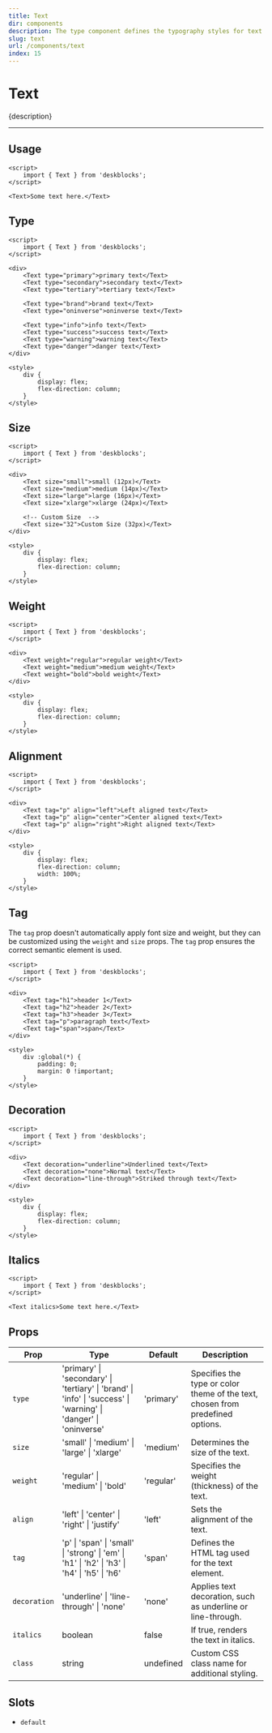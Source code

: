 ```yaml
---
title: Text
dir: components
description: The type component defines the typography styles for text elements, ensuring consistent and readable text throughout the interface.
slug: text
url: /components/text
index: 15
---
```


<script>
  import 'deskblocks/globalStyles';
</script>

# Text

{description}

---

## Usage

<!-- Import `Avatar` component from deskblocks. -->

```svelte example
<script>
	import { Text } from 'deskblocks';
</script>

<Text>Some text here.</Text>
```

## Type

```svelte example hideScript hideStyle
<script>
	import { Text } from 'deskblocks';
</script>

<div>
	<Text type="primary">primary text</Text>
	<Text type="secondary">secondary text</Text>
	<Text type="tertiary">tertiary text</Text>

	<Text type="brand">brand text</Text>
	<Text type="oninverse">oninverse text</Text>

	<Text type="info">info text</Text>
	<Text type="success">success text</Text>
	<Text type="warning">warning text</Text>
	<Text type="danger">danger text</Text>
</div>

<style>
	div {
		display: flex;
		flex-direction: column;
	}
</style>
```

## Size

```svelte example hideScript hideStyle
<script>
	import { Text } from 'deskblocks';
</script>

<div>
	<Text size="small">small (12px)</Text>
	<Text size="medium">medium (14px)</Text>
	<Text size="large">large (16px)</Text>
	<Text size="xlarge">xlarge (24px)</Text>

	<!-- Custom Size  -->
	<Text size="32">Custom Size (32px)</Text>
</div>

<style>
	div {
		display: flex;
		flex-direction: column;
	}
</style>
```

## Weight

```svelte example hideScript hideStyle
<script>
	import { Text } from 'deskblocks';
</script>

<div>
	<Text weight="regular">regular weight</Text>
	<Text weight="medium">medium weight</Text>
	<Text weight="bold">bold weight</Text>
</div>

<style>
	div {
		display: flex;
		flex-direction: column;
	}
</style>
```

## Alignment

```svelte example hideScript hideStyle
<script>
	import { Text } from 'deskblocks';
</script>

<div>
	<Text tag="p" align="left">Left aligned text</Text>
	<Text tag="p" align="center">Center aligned text</Text>
	<Text tag="p" align="right">Right aligned text</Text>
</div>

<style>
	div {
		display: flex;
		flex-direction: column;
		width: 100%;
	}
</style>
```

## Tag
The `tag` prop doesn't automatically apply font size and weight, but they can be customized using the `weight` and `size` props. The `tag` prop ensures the correct semantic element is used.



```svelte example hideScript hideStyle
<script>
	import { Text } from 'deskblocks';
</script>

<div>
	<Text tag="h1">header 1</Text>
	<Text tag="h2">header 2</Text>
	<Text tag="h3">header 3</Text>
	<Text tag="p">paragraph text</Text>
	<Text tag="span">span</Text>
</div>

<style>
	div :global(*) {
		padding: 0;
		margin: 0 !important;
	}
</style>
```

## Decoration

```svelte example hideScript hideStyle
<script>
	import { Text } from 'deskblocks';
</script>

<div>
	<Text decoration="underline">Underlined text</Text>
	<Text decoration="none">Normal text</Text>
	<Text decoration="line-through">Striked through text</Text>
</div>

<style>
	div {
		display: flex;
		flex-direction: column;
	}
</style>
```

## Italics

```svelte example hideScript hideStyle
<script>
	import { Text } from 'deskblocks';
</script>

<Text italics>Some text here.</Text>
```

## Props

| Prop         | Type                                                                                                             | Default   | Description                                                                    |
| ------------ | ---------------------------------------------------------------------------------------------------------------- | --------- | ------------------------------------------------------------------------------ |
| `type`       | 'primary' \| 'secondary' \| 'tertiary' \| 'brand' \| 'info' \| 'success' \| 'warning' \| 'danger' \| 'oninverse' | 'primary' | Specifies the type or color theme of the text, chosen from predefined options. |
| `size`       | 'small' \| 'medium' \| 'large' \| 'xlarge'                                                                       | 'medium'  | Determines the size of the text.                                               |
| `weight`     | 'regular' \| 'medium' \| 'bold'                                                                                  | 'regular' | Specifies the weight (thickness) of the text.                                  |
| `align`      | 'left' \| 'center' \| 'right' \| 'justify'                                                                       | 'left'    | Sets the alignment of the text.                                                |
| `tag`        | 'p' \| 'span' \| 'small' \| 'strong' \| 'em' \| 'h1' \| 'h2' \| 'h3' \| 'h4' \| 'h5' \| 'h6'                     | 'span'    | Defines the HTML tag used for the text element.                                |
| `decoration` | 'underline' \| 'line-through' \| 'none'                                                                          | 'none'    | Applies text decoration, such as underline or line-through.                    |
| `italics`    | boolean                                                                                                          | false     | If true, renders the text in italics.                                          |
| `class`      | string                                                                                                           | undefined | Custom CSS class name for additional styling.                                  |

## Slots

- `default`
